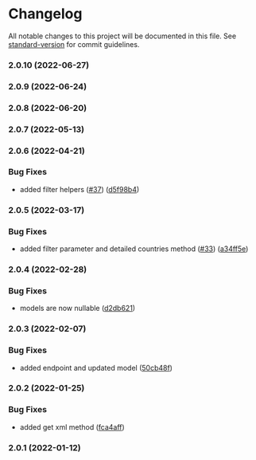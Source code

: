 # Changelog

All notable changes to this project will be documented in this file. See [standard-version](https://github.com/conventional-changelog/standard-version) for commit guidelines.

### 2.0.10 (2022-06-27)

### 2.0.9 (2022-06-24)

### 2.0.8 (2022-06-20)

### 2.0.7 (2022-05-13)

### 2.0.6 (2022-04-21)


### Bug Fixes

* added filter helpers ([#37](https://github.com/fattureincloud/fattureincloud-java-sdk/issues/37)) ([d5f98b4](https://github.com/fattureincloud/fattureincloud-java-sdk/commit/d5f98b4a8a84872436f6675dcf251a558ec36d1c))

### 2.0.5 (2022-03-17)


### Bug Fixes

* added filter parameter and detailed countries method ([#33](https://github.com/fattureincloud/fattureincloud-java-sdk/issues/33)) ([a34ff5e](https://github.com/fattureincloud/fattureincloud-java-sdk/commit/a34ff5e5efeff5035d291a7d7481c32aebed10ae))

### 2.0.4 (2022-02-28)


### Bug Fixes

* models are now nullable ([d2db621](https://github.com/fattureincloud/fattureincloud-java-sdk/commit/d2db621244b608c2cf65df5687e652ffff36e9a5))

### 2.0.3 (2022-02-07)


### Bug Fixes

* added endpoint and updated model ([50cb48f](https://github.com/fattureincloud/fattureincloud-java-sdk/commit/50cb48ffbbd6a94745237a14309f4758bf32738e))

### 2.0.2 (2022-01-25)


### Bug Fixes

* added get xml method ([fca4aff](https://github.com/fattureincloud/fattureincloud-java-sdk/commit/fca4aff33e994409249d43a03cb43c932e1e0a81))

### 2.0.1 (2022-01-12)
